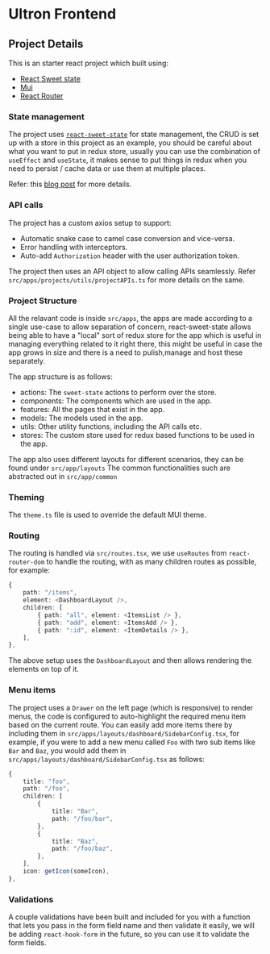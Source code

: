 # Ultron Frontend

## Project Details

This is an starter react project which built using:
- [React Sweet state](https://github.com/atlassian/react-sweet-state)
- [Mui](https://mui.com/)
- [React Router](https://reacttraining.com/react-router/web/guides/quick-start)


### State management
The project uses [`react-sweet-state`](https://github.com/atlassian/react-sweet-state) for state management, the CRUD is set up with a store in this project as an example, you should be careful about what you want to put in redux store, usually you can use the combination of `useEffect` and `useState`, it makes sense to put things in redux when you need to persist / cache data or use them at multiple places.

Refer: this [blog post](https://medium.com/@josh_barr/react-hooks-and-redux-the-right-way-to-do-it-e8f8f8f8f8f8) for more details.

### API calls
The project has a custom axios setup to support:
- Automatic snake case to camel case conversion and vice-versa.
- Error handling with interceptors.
- Auto-add `Authorization` header with the user authorization token.

The project then uses an API object to allow calling APIs seamlessly. Refer `src/apps/projects/utils/projectAPIs.ts` for more details on the same.

### Project Structure
All the relavant code is inside `src/apps`, the apps are made according to a single use-case to allow separation of concern, react-sweet-state allows being able to have a "local" sort of redux store for the app which is useful in managing everything related to it right there, this might be useful in case the app grows in size and there is a need to pulish,manage and host these separately.

The app structure is as follows:
- actions: The `sweet-state` actions to perform over the store.
- components: The components which are used in the app.
- features: All the pages that exist in the app.
- models: The models used in the app.
- utils: Other utility functions, including the API calls etc.
- stores: The custom store used for redux based functions to be used in the app.

The app also uses different layouts for different scenarios, they can be found under `src/app/layouts`
The common functionalities such are abstracted out in `src/app/common`

### Theming
The `theme.ts` file is used to override the default MUI theme.

### Routing
The routing is handled via `src/routes.tsx`, we use `useRoutes` from `react-router-dom` to handle the routing, with as many children routes as possible, for example:
```ts
{
    path: "/items",
    element: <DashboardLayout />,
    children: [
        { path: "all", element: <ItemsList /> },
        { path: "add", element: <ItemsAdd /> },
        { path: ":id", element: <ItemDetails /> },
    ],
},
```
The above setup uses the `DashboardLayout` and then allows rendering the elements on top of it.

### Menu items
The project uses a `Drawer` on the left page (which is responsive) to render menus, the code is configured to auto-highlight the required menu item based on the current route.
You can easily add more items there by including them in `src/apps/layouts/dashboard/SidebarConfig.tsx`, for example, if you were to add a new menu called `Foo` with two sub items like `Bar` and `Baz`, you would add them in `src/apps/layouts/dashboard/SidebarConfig.tsx` as follows:
```ts
{
    title: "foo",
    path: "/foo",
    children: [
        {
            title: "Bar",
            path: "/foo/bar",
        },
        {
            title: "Baz",
            path: "/foo/baz",
        },
    ],
    icon: getIcon(someIcon),
},
```

### Validations
A couple validations have been built and included for you with a function that lets you pass in the form field name and then validate it easily, we will be adding `react-hook-form` in the future, so you can use it to validate the form fields.

